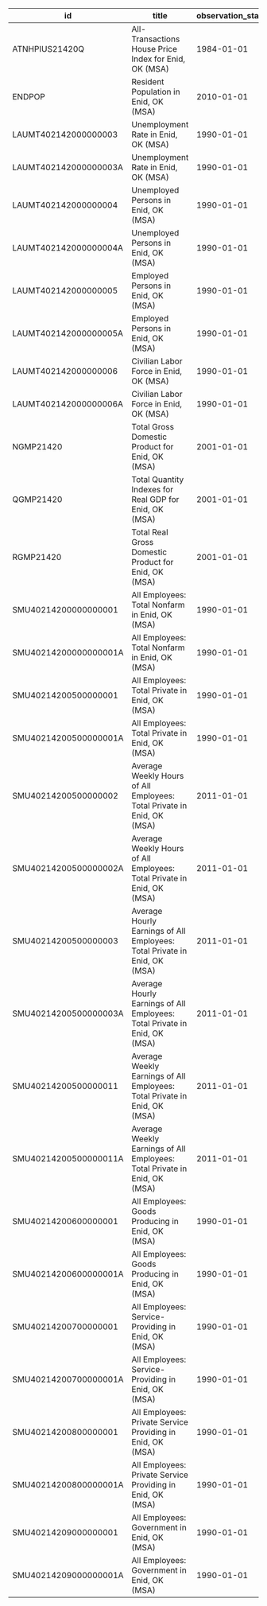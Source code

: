 | id                    | title                                                                     | observation_start   | observation_end   |
|-----------------------|---------------------------------------------------------------------------|---------------------|-------------------|
| ATNHPIUS21420Q        | All-Transactions House Price Index for Enid, OK (MSA)                     | 1984-01-01          | 2022-01-01        |
| ENDPOP                | Resident Population in Enid, OK (MSA)                                     | 2010-01-01          | 2021-01-01        |
| LAUMT402142000000003  | Unemployment Rate in Enid, OK (MSA)                                       | 1990-01-01          | 2022-05-01        |
| LAUMT402142000000003A | Unemployment Rate in Enid, OK (MSA)                                       | 1990-01-01          | 2021-01-01        |
| LAUMT402142000000004  | Unemployed Persons in Enid, OK (MSA)                                      | 1990-01-01          | 2022-05-01        |
| LAUMT402142000000004A | Unemployed Persons in Enid, OK (MSA)                                      | 1990-01-01          | 2021-01-01        |
| LAUMT402142000000005  | Employed Persons in Enid, OK (MSA)                                        | 1990-01-01          | 2022-05-01        |
| LAUMT402142000000005A | Employed Persons in Enid, OK (MSA)                                        | 1990-01-01          | 2021-01-01        |
| LAUMT402142000000006  | Civilian Labor Force in Enid, OK (MSA)                                    | 1990-01-01          | 2022-05-01        |
| LAUMT402142000000006A | Civilian Labor Force in Enid, OK (MSA)                                    | 1990-01-01          | 2021-01-01        |
| NGMP21420             | Total Gross Domestic Product for Enid, OK (MSA)                           | 2001-01-01          | 2020-01-01        |
| QGMP21420             | Total Quantity Indexes for Real GDP for Enid, OK (MSA)                    | 2001-01-01          | 2020-01-01        |
| RGMP21420             | Total Real Gross Domestic Product for Enid, OK (MSA)                      | 2001-01-01          | 2020-01-01        |
| SMU40214200000000001  | All Employees: Total Nonfarm in Enid, OK (MSA)                            | 1990-01-01          | 2022-05-01        |
| SMU40214200000000001A | All Employees: Total Nonfarm in Enid, OK (MSA)                            | 1990-01-01          | 2021-01-01        |
| SMU40214200500000001  | All Employees: Total Private in Enid, OK (MSA)                            | 1990-01-01          | 2022-05-01        |
| SMU40214200500000001A | All Employees: Total Private in Enid, OK (MSA)                            | 1990-01-01          | 2021-01-01        |
| SMU40214200500000002  | Average Weekly Hours of All Employees: Total Private in Enid, OK (MSA)    | 2011-01-01          | 2022-05-01        |
| SMU40214200500000002A | Average Weekly Hours of All Employees: Total Private in Enid, OK (MSA)    | 2011-01-01          | 2021-01-01        |
| SMU40214200500000003  | Average Hourly Earnings of All Employees: Total Private in Enid, OK (MSA) | 2011-01-01          | 2022-05-01        |
| SMU40214200500000003A | Average Hourly Earnings of All Employees: Total Private in Enid, OK (MSA) | 2011-01-01          | 2021-01-01        |
| SMU40214200500000011  | Average Weekly Earnings of All Employees: Total Private in Enid, OK (MSA) | 2011-01-01          | 2022-05-01        |
| SMU40214200500000011A | Average Weekly Earnings of All Employees: Total Private in Enid, OK (MSA) | 2011-01-01          | 2021-01-01        |
| SMU40214200600000001  | All Employees: Goods Producing in Enid, OK (MSA)                          | 1990-01-01          | 2022-05-01        |
| SMU40214200600000001A | All Employees: Goods Producing in Enid, OK (MSA)                          | 1990-01-01          | 2021-01-01        |
| SMU40214200700000001  | All Employees: Service-Providing in Enid, OK (MSA)                        | 1990-01-01          | 2022-05-01        |
| SMU40214200700000001A | All Employees: Service-Providing in Enid, OK (MSA)                        | 1990-01-01          | 2021-01-01        |
| SMU40214200800000001  | All Employees: Private Service Providing in Enid, OK (MSA)                | 1990-01-01          | 2022-05-01        |
| SMU40214200800000001A | All Employees: Private Service Providing in Enid, OK (MSA)                | 1990-01-01          | 2021-01-01        |
| SMU40214209000000001  | All Employees: Government in Enid, OK (MSA)                               | 1990-01-01          | 2022-05-01        |
| SMU40214209000000001A | All Employees: Government in Enid, OK (MSA)                               | 1990-01-01          | 2021-01-01        |